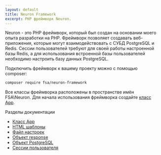 ```yaml
---
layout: default
title: Neuron Framework
excerpt: PHP фреймворк Neuron.
---
```


Neuron - это PHP фреймворк, который был создан на основании моего опыта разработки на PHP. Фреймворк позволяет создавать веб-приложения, которые могут взаимодействовать с СУБД PostgreSQL и Redis. Сессии пользователей требуют для своей работы настроенной базы Redis, а для использования встроенной базы пользователей необходимо настроить базу данных PostgreSQL.

Подключить фреймворк к вашему проекту можно с помощью composer:

```bash
composer require fsa/neuron-framework
```

Все классы фреймворка расположены в пространстве имён FSA\Neuron. Для начала использования фреймворка создайте [класс App](app).

Разделы документации

* [Класс App](app)
* [HTML шаблоны](templates)
* [Файл настроек](settings)
* [Объект response](response)
* [Объект PostgreSQL](postgresql)
* [Сессии пользователя](session)
